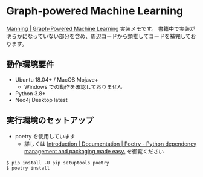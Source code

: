 # Graph-powered Machine Learning

[Manning | Graph-Powered Machine Learning](https://www.manning.com/books/graph-powered-machine-learning) 実装メモです。
書籍中で実装が明らかになっていない部分を含め、周辺コードから類推してコードを補完しております。

## 動作環境要件

- Ubuntu 18.04+ / MacOS Mojave+
  - Windows での動作を確認しておりません
- Python 3.8+
- Neo4j Desktop latest

## 実行環境のセットアップ

- poetry を使用しています
  - 詳しくは [Introduction | Documentation | Poetry - Python dependency management and packaging made easy.](https://python-poetry.org/docs/) を御覧ください

```shell
$ pip install -U pip setuptools poetry
$ poetry install
```

